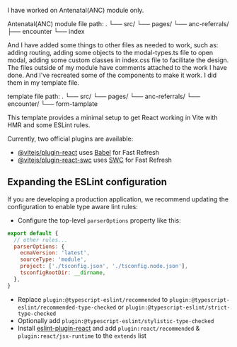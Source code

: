 
I have worked on Antenatal(ANC) module only. 

Antenatal(ANC) module file path: 
.
└── src/
    └── pages/
        └── anc-referrals/
            ├── encounter
            └── index

And I have added some things to other files as needed to work, such as: adding routing, adding some objects to the modal-types.ts file to open modal, adding some custom classes in index.css file to facilitate the design. 
The files outside of my module have comments attached to the work I have done. 
And I've recreated some of the components to make it work. I did them in my template file.

template file path:
.
└── src/
    └── pages/
        └── anc-referrals/
            └── encounter/
                └── form-tamplate
                
            
This template provides a minimal setup to get React working in Vite with HMR and some ESLint rules.

Currently, two official plugins are available:

- [@vitejs/plugin-react](https://github.com/vitejs/vite-plugin-react/blob/main/packages/plugin-react/README.md) uses [Babel](https://babeljs.io/) for Fast Refresh
- [@vitejs/plugin-react-swc](https://github.com/vitejs/vite-plugin-react-swc) uses [SWC](https://swc.rs/) for Fast Refresh

## Expanding the ESLint configuration

If you are developing a production application, we recommend updating the configuration to enable type aware lint rules:

- Configure the top-level `parserOptions` property like this:

```js
export default {
  // other rules...
  parserOptions: {
    ecmaVersion: 'latest',
    sourceType: 'module',
    project: ['./tsconfig.json', './tsconfig.node.json'],
    tsconfigRootDir: __dirname,
  },
}
```

- Replace `plugin:@typescript-eslint/recommended` to `plugin:@typescript-eslint/recommended-type-checked` or `plugin:@typescript-eslint/strict-type-checked`
- Optionally add `plugin:@typescript-eslint/stylistic-type-checked`
- Install [eslint-plugin-react](https://github.com/jsx-eslint/eslint-plugin-react) and add `plugin:react/recommended` & `plugin:react/jsx-runtime` to the `extends` list
